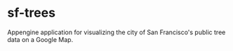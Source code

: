 # sf-trees

Appengine application for visualizing the city of San Francisco's public tree data on a Google Map.
